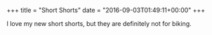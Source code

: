 +++
title = "Short Shorts"
date = "2016-09-03T01:49:11+00:00"
+++

I love my new short shorts, but they are definitely not for biking.
			